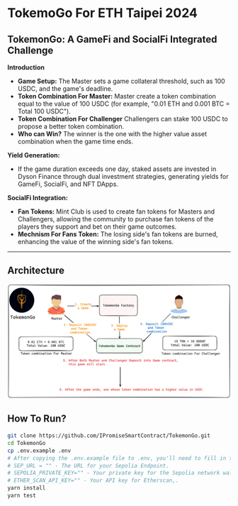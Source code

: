 # TokemoGo For ETH Taipei 2024

## TokemonGo: A GameFi and SocialFi Integrated Challenge

**Introduction**
- **Game Setup:** The Master sets a game collateral threshold, such as 100 USDC, and the game's deadline.
- **Token Combination For Master:** Master create a token combination equal to the value of 100 USDC (for example, "0.01 ETH and 0.001 BTC = Total 100 USDC").
- **Token Combination For Challenger** Challengers can stake 100 USDC to propose a better token combination. 
- **Who can Win?** The winner is the one with the higher value asset combination when the game time ends.

**Yield Generation:**

- If the game duration exceeds one day, staked assets are invested in Dyson Finance through dual investment strategies, generating yields for GameFi, SocialFi, and NFT DApps.

**SocialFi Integration:**

- **Fan Tokens:** Mint Club is used to create fan tokens for Masters and Challengers, allowing the community to purchase fan tokens of the players they support and bet on their game outcomes.
- **Mechnism For Fans Token:** The losing side's fan tokens are burned, enhancing the value of the winning side's fan tokens.

---
## Architecture
![alt text](images/arch.png)

## How To Run?

```bash
git clone https://github.com/IPromiseSmartContract/TokemonGo.git
cd TokemonGo
cp .env.example .env
# After copying the .env.example file to .env, you'll need to fill in the following fields in the .env file:
# SEP_URL = "" - The URL for your Sepolia Endpoint.
# SEPOLIA_PRIVATE_KEY="" - Your private key for the Sepolia network wallet.
# ETHER_SCAN_API_KEY="" - Your API key for Etherscan,.
yarn install
yarn test
```
